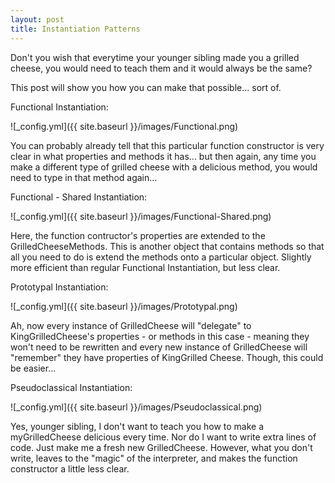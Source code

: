```yaml
---
layout: post
title: Instantiation Patterns
---
```


Don't you wish that everytime your younger sibling made you a grilled cheese, you would need to teach them and it would always be the same?

This post will show you how you can make that possible... sort of.

Functional Instantiation:

![_config.yml]({{ site.baseurl }}/images/Functional.png)

You can probably already tell that this particular function constructor is very clear in what properties and methods it has... but then again, any time you make a different type of grilled cheese with a delicious method, you would need to type in that method again...


Functional - Shared Instantiation:

![_config.yml]({{ site.baseurl }}/images/Functional-Shared.png)

Here, the function contructor's properties are extended to the GrilledCheeseMethods. This is another object that contains methods so that all you need to do is extend the methods onto a particular object. Slightly more efficient than regular Functional Instantiation, but less clear.


Prototypal Instantiation:

![_config.yml]({{ site.baseurl }}/images/Prototypal.png)

Ah, now every instance of GrilledCheese will "delegate" to KingGrilledCheese's properties - or methods in this case - meaning they won't need to be rewritten and every new instance of GrilledCheese will "remember" they have properties of KingGrilled Cheese. Though, this could be easier...

Pseudoclassical Instantiation:

![_config.yml]({{ site.baseurl }}/images/Pseudoclassical.png)

Yes, younger sibling, I don't want to teach you how to make a myGrilledCheese delicious every time. Nor do I want to write extra lines of code. Just make me a fresh new GrilledCheese. However, what you don't write, leaves to the "magic" of the interpreter, and makes the function constructor a little less clear.


